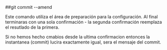 ##git commit --amend

Este comando utiliza el área de preparación para la configuración. Al final terminaras con una sola confirmación - la segunda confirmación reemplaza el resutlado de la primera.

Si no hemos hecho cmabios desde la ultima confirmacion entonces la instantanea (commit) lucira exactamente igual, sera el mensaje del commit.

###
